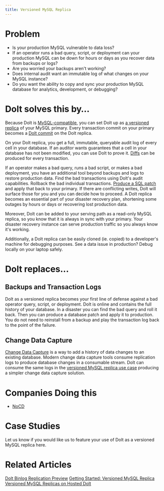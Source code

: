 ```yaml
---
title: Versioned MySQL Replica
---
```


# Problem

* Is your production MySQL vulnerable to data loss? 
* If an operator runs a bad query, script, or deployment can your production MySQL can be down for hours or days as you recover data from backups or logs?
* Are you worried your backups aren't working?
* Does internal audit want an immutable log of what changes on your MySQL instance?
* Do you want the ability to copy and sync your production MySQL database for analytics, development, or debugging?

# Dolt solves this by…

Because Dolt is [MySQL-compatible](../../reference/sql/benchmarks/correctness.md), you can set Dolt up as [a versioned replica](../getting-started/versioned-mysql-replica.md) of your MySQL primary. Every transaction commit on your primary becomes a [Dolt commit](../../concepts/dolt/git/commits.md) on the Dolt replica. 

On your Dolt replica, you get a full, immutable, queryable audit log of every cell in your database. If an auditor wants guarantees that a cell in your database has not been modified, you can use Dolt to prove it. [Diffs](../../concepts/dolt/git/diff.md) can be produced for every transaction.

If an operator makes a bad query, runs a bad script, or makes a bad deployment, you have an additional tool beyond backups and logs to restore production data. Find the bad transactions using Dolt's audit capabilities. Rollback the bad individual transactions. [Produce a SQL patch](../../reference/sql/version-control/dolt-sql-functions.md#dolt_patch) and apply that back to your primary. If there are conflicting writes, Dolt will surface those for you and you can decide how to proceed. A Dolt replica becomes an essential part of your disaster recovery plan, shortening some outages by hours or days or recovering lost production data.

Moreover, Dolt can be added to your serving path as a read-only MySQL replica, so you know that it is always in sync with your primary. Your disaster recovery instance can serve production traffic so you always know it's working.

Additionally, a Dolt replica can be easily cloned (ie. copied) to a developer's machine for debugging purposes. See a data issue in production? Debug locally on your laptop safely.

# Dolt replaces...

## Backups and Transaction Logs

Dolt as a versioned replica becomes your first line of defense against a bad operator query, script, or deployment. Dolt is online and contains the full history of your database. In a disaster you can find the bad query and roll it back. Then you can produce a database patch and apply it to production. You do not need to reinstall from a backup and play the transaction log back to the point of the failure.

## Change Data Capture

[Change Data Capture](https://www.dolthub.com/blog/2023-03-01-change-data-capture/) is a way to add a history of data changes to an existing database. Modern change data capture tools consume replication logs to produce database changes in a consumable stream. Dolt can consume the same logs in the [versioned MySQL replica use case](../use-cases/versioned-replica.md) producing a simpler change data capture solution. 

# Companies Doing this

* [NoCD](https://www.treatmyocd.com/)

# Case Studies

Let us know if you would like us to feature your use of Dolt as a versioned MySQL replica here.

# Related Articles

[Dolt Binlog Replication Preview](https://www.dolthub.com/blog/2023-02-17-binlog-replication-preview/)
[Getting Started: Versioned MySQL Replica](https://www.dolthub.com/blog/2023-03-15-getting-started-versioned-mysql-replica/)
[Versioned MySQL Replicas on Hosted Dolt](https://www.dolthub.com/blog/2023-04-05-versioned-mysql-replicas-on-hosted-dolt/)